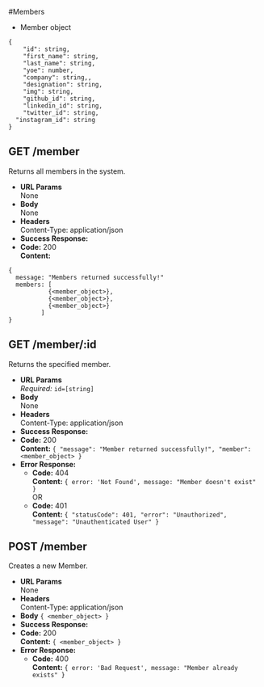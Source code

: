 #Members

- Member object

```
{
	"id": string,
	"first_name": string,
	"last_name": string,
	"yoe": number,
	"company": string,,
	"designation": string,
	"img": string,
	"github_id": string,
	"linkedin_id": string,
	"twitter_id": string,
  "instagram_id": string
}
```

## **GET /member**

Returns all members in the system.

- **URL Params**  
  None
- **Body**  
  None
- **Headers**  
  Content-Type: application/json
- **Success Response:**
- **Code:** 200  
  **Content:**

```
{
  message: "Members returned successfully!"
  members: [
           {<member_object>},
           {<member_object>},
           {<member_object>}
         ]
}
```

## **GET /member/:id**

Returns the specified member.

- **URL Params**  
  _Required:_ `id=[string]`
- **Body**  
  None
- **Headers**  
  Content-Type: application/json
- **Success Response:**
- **Code:** 200  
  **Content:** `{ "message": "Member returned successfully!", "member": <member_object> }`
- **Error Response:**
  - **Code:** 404  
     **Content:** `{ error: 'Not Found', message: "Member doesn't exist" }`  
     OR
  - **Code:** 401  
    **Content:** `{ "statusCode": 401, "error": "Unauthorized", "message": "Unauthenticated User" }`

## **POST /member**

Creates a new Member.

- **URL Params**  
  None
- **Headers**  
  Content-Type: application/json
- **Body** `{ <member_object> }`
- **Success Response:**
- **Code:** 200  
  **Content:** `{ <member_object> }`
- **Error Response:**
  - **Code:** 400  
     **Content:** `{ error: 'Bad Request', message: "Member already exists" }`
